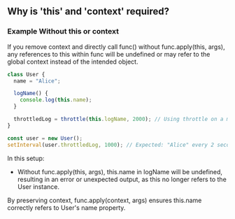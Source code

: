 ## Why is 'this' and 'context' required?

### Example Without this or context

If you remove context and directly call func() without func.apply(this, args), any references to this within func will be undefined or may refer to the global context instead of the intended object.

```typescript
class User {
  name = "Alice";

  logName() {
    console.log(this.name);
  }

  throttledLog = throttle(this.logName, 2000); // Using throttle on a method
}

const user = new User();
setInterval(user.throttledLog, 1000); // Expected: "Alice" every 2 seconds
```

In this setup:

- Without func.apply(this, args), this.name in logName will be undefined, resulting in an error or unexpected output, as this no longer refers to the User instance.

By preserving context, func.apply(context, args) ensures this.name correctly refers to User's name property.
